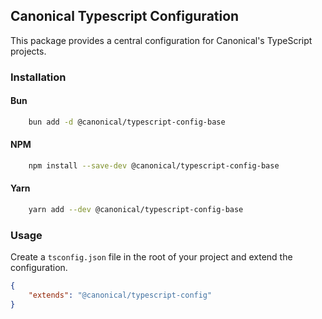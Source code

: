 ## Canonical Typescript Configuration

This package provides a central configuration for Canonical's TypeScript projects.

### Installation

#### Bun
```bash
    bun add -d @canonical/typescript-config-base
```

#### NPM
```bash
    npm install --save-dev @canonical/typescript-config-base
```

#### Yarn
```bash
    yarn add --dev @canonical/typescript-config-base
```

### Usage
Create a `tsconfig.json` file in the root of your project and extend the configuration.

```json
{
    "extends": "@canonical/typescript-config"
}
```
